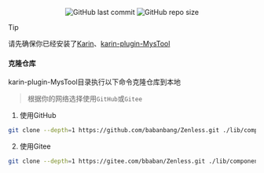 <p align="center">
  <a href="https://github.com/babanbang/Zenless/commits/main" style="text-decoration: none;">
    <img alt="GitHub last commit" src="https://img.shields.io/github/last-commit/babanbang/Zenless?color=%23114514&style=flat-square">
  </a>
  <a href="https://github.com/babanbang/Zenless" style="text-decoration: none;">
    <img alt="GitHub repo size" src="https://img.shields.io/github/repo-size/babanbang/Zenless?style=flat-square">
  </a>
</p>

> [!TIP]
> 请先确保你已经安装了[Karin](https://github.com/KarinJS/Karin)、[karin-plugin-MysTool](../../../karin-plugin-MysTool)

#### 克隆仓库
karin-plugin-MysTool目录执行以下命令克隆仓库到本地
>根据你的网络选择使用`GitHub`或`Gitee`
1. 使用GitHub
```bash
git clone --depth=1 https://github.com/babanbang/Zenless.git ./lib/components/Zenless
```
2. 使用Gitee
```bash
git clone --depth=1 https://gitee.com/bbaban/Zenless.git ./lib/components/Zenless
```

